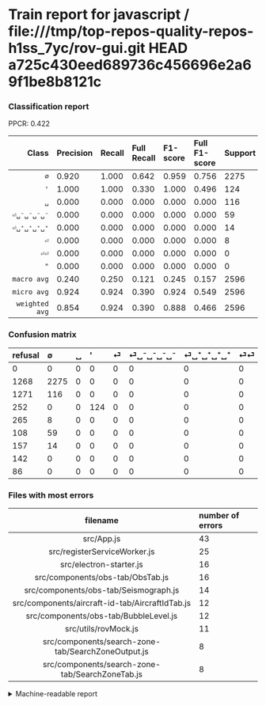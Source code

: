 # Train report for javascript / file:///tmp/top-repos-quality-repos-h1ss_7yc/rov-gui.git HEAD a725c430eed689736c456696e2a69f1be8b8121c

### Classification report

PPCR: 0.422

| Class | Precision | Recall | Full Recall | F1-score | Full F1-score | Support | Full Support | PPCR |
|------:|:----------|:-------|:------------|:---------|:---------|:--------|:-------------|:-----|
| `∅` | 0.920| 1.000| 0.642| 0.959| 0.756| 2275| 3543| 0.642 |
| `'` | 1.000| 1.000| 0.330| 1.000| 0.496| 124| 376| 0.330 |
| `␣` | 0.000| 0.000| 0.000| 0.000| 0.000| 116| 1387| 0.084 |
| `⏎␣⁻␣⁻␣⁻␣⁻` | 0.000| 0.000| 0.000| 0.000| 0.000| 59| 167| 0.353 |
| `⏎␣⁺␣⁺␣⁺␣⁺` | 0.000| 0.000| 0.000| 0.000| 0.000| 14| 171| 0.082 |
| `⏎` | 0.000| 0.000| 0.000| 0.000| 0.000| 8| 273| 0.029 |
| `⏎⏎` | 0.000| 0.000| 0.000| 0.000| 0.000| 0| 142| 0.000 |
| `"` | 0.000| 0.000| 0.000| 0.000| 0.000| 0| 86| 0.000 |
| `macro avg` | 0.240| 0.250| 0.121| 0.245| 0.157| 2596| 6145| 0.422 |
| `micro avg` | 0.924| 0.924| 0.390| 0.924| 0.549| 2596| 6145| 0.422 |
| `weighted avg` | 0.854| 0.924| 0.390| 0.888| 0.466| 2596| 6145| 0.422 |

### Confusion matrix

|refusal|  ∅| ␣| '| ⏎| ⏎␣⁻␣⁻␣⁻␣⁻| ⏎␣⁺␣⁺␣⁺␣⁺| ⏎⏎| "| 
|:---|:---|:---|:---|:---|:---|:---|:---|:---|
|0 |0 |0 |0 |0 |0 |0 |0 |0 |
|1268 |2275 |0 |0 |0 |0 |0 |0 |0 |
|1271 |116 |0 |0 |0 |0 |0 |0 |0 |
|252 |0 |0 |124 |0 |0 |0 |0 |0 |
|265 |8 |0 |0 |0 |0 |0 |0 |0 |
|108 |59 |0 |0 |0 |0 |0 |0 |0 |
|157 |14 |0 |0 |0 |0 |0 |0 |0 |
|142 |0 |0 |0 |0 |0 |0 |0 |0 |
|86 |0 |0 |0 |0 |0 |0 |0 |0 |

### Files with most errors

| filename | number of errors|
|:----:|:-----|
| src/App.js | 43 |
| src/registerServiceWorker.js | 25 |
| src/electron-starter.js | 16 |
| src/components/obs-tab/ObsTab.js | 16 |
| src/components/obs-tab/Seismograph.js | 14 |
| src/components/aircraft-id-tab/AircraftIdTab.js | 12 |
| src/components/obs-tab/BubbleLevel.js | 12 |
| src/utils/rovMock.js | 11 |
| src/components/search-zone-tab/SearchZoneOutput.js | 8 |
| src/components/search-zone-tab/SearchZoneTab.js | 8 |

<details>
    <summary>Machine-readable report</summary>
```json
{
  "cl_report": {"\"": {"f1-score": 0.0, "precision": 0.0, "recall": 0.0, "support": 0}, "\u0027": {"f1-score": 1.0, "precision": 1.0, "recall": 1.0, "support": 124}, "macro avg": {"f1-score": 0.24481251316621022, "precision": 0.240038430420712, "recall": 0.25, "support": 2596}, "micro avg": {"f1-score": 0.9241140215716487, "precision": 0.9241140215716487, "recall": 0.9241140215716487, "support": 2596}, "weighted avg": {"f1-score": 0.8877456624133383, "precision": 0.8542755907769483, "recall": 0.9241140215716487, "support": 2596}, "\u2205": {"f1-score": 0.9585001053296819, "precision": 0.9203074433656958, "recall": 1.0, "support": 2275}, "\u23ce": {"f1-score": 0.0, "precision": 0.0, "recall": 0.0, "support": 8}, "\u23ce\u23ce": {"f1-score": 0.0, "precision": 0.0, "recall": 0.0, "support": 0}, "\u23ce\u2423\u207a\u2423\u207a\u2423\u207a\u2423\u207a": {"f1-score": 0.0, "precision": 0.0, "recall": 0.0, "support": 14}, "\u23ce\u2423\u207b\u2423\u207b\u2423\u207b\u2423\u207b": {"f1-score": 0.0, "precision": 0.0, "recall": 0.0, "support": 59}, "\u2423": {"f1-score": 0.0, "precision": 0.0, "recall": 0.0, "support": 116}},
  "cl_report_full": {"\"": {"f1-score": 0.0, "precision": 0.0, "recall": 0.0, "support": 86}, "\u0027": {"f1-score": 0.496, "precision": 1.0, "recall": 0.32978723404255317, "support": 376}, "macro avg": {"f1-score": 0.15655527847049044, "precision": 0.240038430420712, "recall": 0.12148730490448652, "support": 6145}, "micro avg": {"f1-score": 0.5489074476604509, "precision": 0.9241140215716487, "recall": 0.3903986981285598, "support": 6145}, "weighted avg": {"f1-score": 0.46648833408748275, "precision": 0.5918062281276908, "recall": 0.3903986981285598, "support": 6145}, "\u2205": {"f1-score": 0.7564422277639236, "precision": 0.9203074433656958, "recall": 0.642111205193339, "support": 3543}, "\u23ce": {"f1-score": 0.0, "precision": 0.0, "recall": 0.0, "support": 273}, "\u23ce\u23ce": {"f1-score": 0.0, "precision": 0.0, "recall": 0.0, "support": 142}, "\u23ce\u2423\u207a\u2423\u207a\u2423\u207a\u2423\u207a": {"f1-score": 0.0, "precision": 0.0, "recall": 0.0, "support": 171}, "\u23ce\u2423\u207b\u2423\u207b\u2423\u207b\u2423\u207b": {"f1-score": 0.0, "precision": 0.0, "recall": 0.0, "support": 167}, "\u2423": {"f1-score": 0.0, "precision": 0.0, "recall": 0.0, "support": 1387}},
  "ppcr": 0.4224572823433686
}
```
</details>
